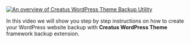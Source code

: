 <div class="thz-doc-image max">
<a class="thz-lightbox mfp-iframe" href="https://vimeo.com/302256823" data-mfp-title="An overview of Creatus WordPress Theme Backup Utility" data-modal-size="large">
	<img src="../../docs-media/splash-how-to-backup.jpg" alt="An overview of Creatus WordPress Theme Backup Utility" />
</a>
</div>

In this video we will show you step by step instructions on how to create your WordPress website backup with __Creatus WordPress Theme__ framework backup extension. 
